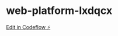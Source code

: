 # web-platform-lxdqcx

[Edit in Codeflow ⚡️](https://stackblitz.com/~/github.com/dhruvipanchal007/web-platform-lxdqcx)